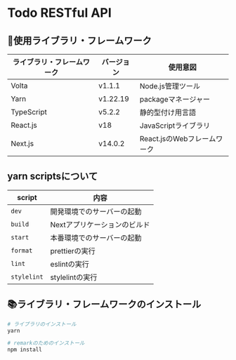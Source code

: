 # Todo RESTful API

## 📡使用ライブラリ・フレームワーク

|ライブラリ・フレームワーク|バージョン|使用意図|
|---|---|---|
|Volta|v1.1.1|Node.js管理ツール|
|Yarn|v1.22.19|packageマネージャー|
|TypeScript|v5.2.2|静的型付け用言語|
|React.js|v18|JavaScriptライブラリ|
|Next.js|v14.0.2|React.jsのWebフレームワーク|

## yarn scriptsについて

|script|内容|
|---|---|
|`dev`|開発環境でのサーバーの起動|
|`build`|Nextアプリケーションのビルド|
|`start`|本番環境でのサーバーの起動|
|`format`|prettierの実行|
|`lint`|eslintの実行|
|`stylelint`|stylelintの実行|

## 📚ライブラリ・フレームワークのインストール

```zsh
# ライブラリのインストール
yarn

# remarkのためのインストール
npm install
```
